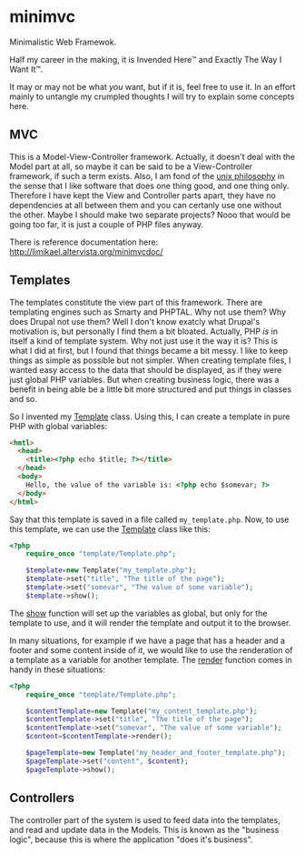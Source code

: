 minimvc
=======

Minimalistic Web Framewok.

Half my career in the making, it is Invended Here&trade; and Exactly The Way I Want It&trade;.

It may or may not be what _you_ want, but if it is, feel free to use it. In an effort mainly to untangle my crumpled thoughts I will try to explain some concepts here.

MVC
---

This is a Model-View-Controller framework. Actually, it doesn't deal with the Model part at all, so maybe it can be said to be a View-Controller framework, if such a term exists. Also, I am fond of the [unix philosophy](http://en.wikipedia.org/wiki/Unix_philosophy) in the sense that I like software that does one thing good, and one thing only. Therefore I have kept the View and Controller parts apart, they have no dependencies at all between them and you can certanly use one without the other. Maybe I should make two separate projects? Nooo that would be going too far, it is just a couple of PHP files anyway.

There is reference documentation here: http://limikael.altervista.org/minimvcdoc/

Templates
---------

The templates constitute the view part of this framework. There are templating engines such as Smarty and PHPTAL. Why not use them? Why does Drupal not use them? Well I don't know exatcly what Drupal's motivation is, but personally I find them a bit bloated. Actually, PHP _is_ in itself a kind of template system. Why not just use it the way it is? This is what I did at first, but I found that things became a bit messy. I like to keep things as simple as possible but not simpler. When creating template files, I wanted easy access to the data that should be displayed, as if they were just global PHP variables. But when creating business logic, there was a benefit in being able be a little bit more structured and put things in classes and so.

So I invented my [Template](http://limikael.altervista.org/minimvcdoc/class-Template.html) class. Using this, I can create a template in pure PHP with global variables:

````html
<hmtl>
  <head>
    <title><?php echo $title; ?></title>
  </head>
  <body>
    Hello, the value of the variable is: <?php echo $somevar; ?>
  </body>
</html>
````

Say that this template is saved in a file called `my_template.php`. Now, to use this template, we can use the [Template](http://limikael.altervista.org/minimvcdoc/class-Template.html) class like this:

````php
<?php
    require_once "template/Template.php";

    $template=new Template("my_template.php");
    $template->set("title", "The title of the page");
    $template->set("somevar", "The value of some variable");
    $template->show();
`````

The [show](http://limikael.altervista.org/minimvcdoc/class-Template.html#_show) function will set up the variables as global, but only for the template to use, and it will render the template and output it to the browser.

In many situations, for example if we have a page that has a header and a footer and some content inside of it, we would like to use the renderation of a template as a variable for another template. The [render](http://limikael.altervista.org/minimvcdoc/class-Template.html#_render) function comes in handy in these situations:

````php
<?php
    require_once "template/Template.php";

    $contentTemplate=new Template("my_content_template.php");
    $contentTemplate->set("title", "The title of the page");
    $contentTemplate->set("somevar", "The value of some variable");
    $content=$contentTemplate->render();

    $pageTemplate=new Template("my_header_and_footer_template.php");
    $pageTemplate->set("content", $content);
    $pageTemplate->show();
`````

Controllers
-----------

The controller part of the system is used to feed data into the templates, and read and update data in the Models. This is known as the "business logic", because this is where the application "does it's business".
